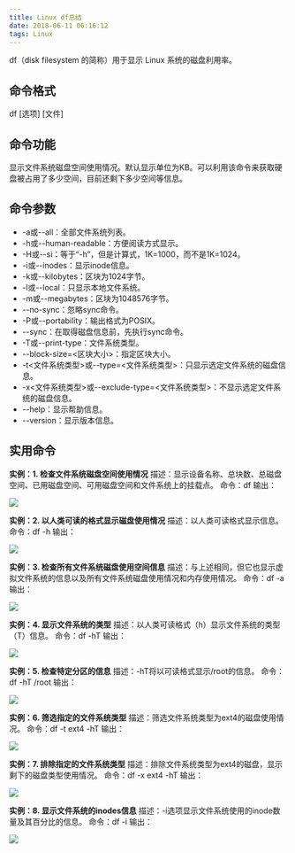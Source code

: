 ```yaml
---
title: Linux df总结
date: 2018-06-11 06:16:12
tags: Linux
---
```


df（disk filesystem 的简称）用于显示 Linux 系统的磁盘利用率。


<!-- more -->
## 命令格式
df [选项] [文件]

## 命令功能
显示文件系统磁盘空间使用情况。默认显示单位为KB。可以利用该命令来获取硬盘被占用了多少空间，目前还剩下多少空间等信息。

## 命令参数

- -a或--all：全部文件系统列表。
- -h或--human-readable：方便阅读方式显示。
- -H或--si：等于“-h”，但是计算式，1K=1000，而不是1K=1024。
- -i或--inodes：显示inode信息。
- -k或--kilobytes：区块为1024字节。
- -l或--local：只显示本地文件系统。
- -m或--megabytes：区块为1048576字节。
- --no-sync：忽略sync命令。
- -P或--portability：输出格式为POSIX。
- --sync：在取得磁盘信息前，先执行sync命令。
- -T或--print-type：文件系统类型。
- --block-size=<区块大小>：指定区块大小。
- -t<文件系统类型>或--type=<文件系统类型>：只显示选定文件系统的磁盘信息。
- -x<文件系统类型>或--exclude-type=<文件系统类型>：不显示选定文件系统的磁盘信息。
- --help：显示帮助信息。
- --version：显示版本信息。

## 实用命令

**实例：1. 检查文件系统磁盘空间使用情况**
描述：显示设备名称、总块数、总磁盘空间、已用磁盘空间、可用磁盘空间和文件系统上的挂载点。
命令：df
输出：

![](http://pabfn7ecx.bkt.clouddn.com/df/df.png)


**实例：2. 以人类可读的格式显示磁盘使用情况**
描述：以人类可读格式显示信息。
命令：df -h
输出：

![](http://pabfn7ecx.bkt.clouddn.com/df/df-h.png)

**实例：3. 检查所有文件系统磁盘使用空间信息**
描述：与上述相同，但它也显示虚拟文件系统的信息以及所有文件系统磁盘使用情况和内存使用情况。
命令：df -a
输出：

![](http://pabfn7ecx.bkt.clouddn.com/df/df-a.png)


**实例：4. 显示文件系统的类型**
描述：以人类可读格式（h）显示文件系统的类型（T）信息。
命令：df -hT
输出：

![](http://pabfn7ecx.bkt.clouddn.com/df/df-hT.png)



**实例：5. 检查特定分区的信息**
描述：-hT将以可读格式显示/root的信息。
命令：df -hT /root
输出：

![](http://pabfn7ecx.bkt.clouddn.com/df/df-hT-path.png)

**实例：6. 筛选指定的文件系统类型**
描述：筛选文件系统类型为ext4的磁盘使用情况。
命令：df -t ext4 -hT
输出：

![](http://pabfn7ecx.bkt.clouddn.com/df/df-t.png)

**实例：7. 排除指定的文件系统类型**
描述：排除文件系统类型为ext4的磁盘，显示剩下的磁盘类型使用情况。
命令：df -x ext4 -hT
输出：

![](http://pabfn7ecx.bkt.clouddn.com/df/df-x.png)


**实例：8. 显示文件系统的inodes信息**
描述：-i选项显示文件系统使用的inode数量及其百分比的信息。
命令：df -i
输出：

![](http://pabfn7ecx.bkt.clouddn.com/df/df-i.png)

